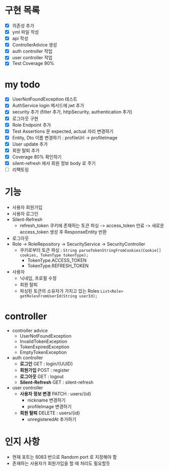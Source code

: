# 구현 목록

- [x] 의존성 추가
- [x] yml 파일 작성
- [x] api 작성
- [x] ControllerAdvice 생성
- [x] auth controller 작업
- [x] user controller 작업
- [x] Test Coverage 90%

# my todo

- [x] UserNotFoundException 테스트
- [x] AuthService login 메서드에 jwt 추가
- [x] security 추가 (filter 추가, httpSecurity, authentication 추가)
- [x] 로그아웃 구현
- [x] Role Endpoint 추가
- [x] Test Assertions 문 expected, actual 자리 변경하기
- [x] Entity, Dto 이름 변경하기 : profileUrl -> profileImage
- [x] User update 추가
- [x] 회원 탈퇴 추가
- [x] Coverage 80% 확인하기
- [x] silent-refresh 에서 회원 정보 body 로 주기
- [ ] 리팩토링

# 기능

- 사용자 회원가입
- 사용자 로그인
- Silent-Refresh
  - refresh_token 쿠키에 존재하는 토큰 파싱 -> access_token 만료 -> 새로운 access_token 생성 후 ResponseEntity 반환
- 로그아웃
- Role -> RoleRepository -> SecurityService -> SecurityController
  - 쿠키로부터 토큰 파싱 : `String parseTokenStringFromCookies(Cookie[] cookies, TokenType tokenType);`
    - TokenType.ACCESS_TOKEN
    - TokenType.REFRESH_TOKEN
- 사용자
  - 닉네임, 프로필 수정
  - 회원 탈퇴
  - 파싱된 토큰의 소유자가 가지고 있는 Roles `List<Role> getRolesFromUserId(String userId);`

# controller

- controller advice
    - UserNotFoundException
    - InvalidTokenException
    - TokenExpiredException
    - EmptyTokenException
- auth controller
    - **로그인** GET : login/{UUID}
    - **회원가입** POST : register
    - **로그아웃** GET : logout
    - **Silent-Refresh** GET : silent-refresh
- user controller
    - **사용자 정보 변경** PATCH : users/{id}
      - nickname 변경하기
      - profileImage 변경하기
    - **회원 탈퇴** DELETE : users/{id}
      - unregisteredAt 추가하기

# 인지 사항

- 현재 포트는 8083 번으로 Random port 로 지정해야 함
- 존재하는 사용자가 회원가입을 할 때 처리도 필요할듯